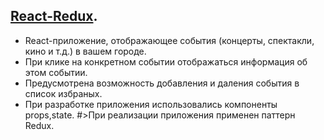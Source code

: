 ## [React-Redux](https://maksimdubovyi.github.io/React-Redux/).
- React-приложение, отображающее события (концерты, 
спектакли, кино и т.д.) в вашем городе.
- При клике на конкретном событии 
 отображаться информация об этом событии. 
- Предусмотрена возможность добавления и даления события в список избраных.
- При разработке приложения использовались компоненты props,state.
#>При реализации приложения применен паттерн Redux.
